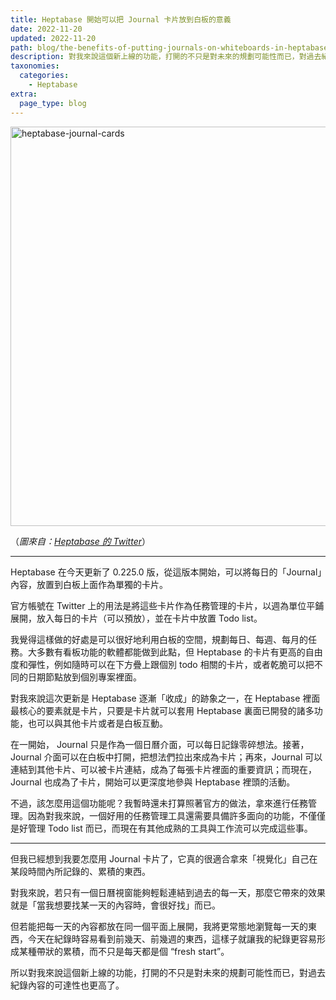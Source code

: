 ```yaml
---
title: Heptabase 開始可以把 Journal 卡片放到白板的意義
date: 2022-11-20
updated: 2022-11-20
path: blog/the-benefits-of-putting-journals-on-whiteboards-in-heptabase
description: 對我來說這個新上線的功能，打開的不只是對未來的規劃可能性而已，對過去紀錄內容的可達性也更高了。
taxonomies:
  categories: 
    - Heptabase
extra:
  page_type: blog
---
```


<a href="https://pinchlime-screenshots.s3.ap-northeast-1.amazonaws.com/heptabase-journal-cards_av2Keu.webp" data-fancybox data-caption="heptabase-journal-cards">
  <img src="https://pinchlime-screenshots.s3.ap-northeast-1.amazonaws.com/heptabase-journal-cards_av2Keu.webp" loading="lazy" width="1024" height="639" alt="heptabase-journal-cards" align="center" />
</a>

（_圖來自：[Heptabase 的 Twitter](https://twitter.com/Heptabase/status/1594160484738945024)_）

---

Heptabase 在今天更新了 0.225.0 版，從這版本開始，可以將每日的「Journal」內容，放置到白板上面作為單獨的卡片。

官方帳號在 Twitter 上的用法是將這些卡片作為任務管理的卡片，以週為單位平鋪展開，放入每日的卡片（可以預放），並在卡片中放置 Todo list。

我覺得這樣做的好處是可以很好地利用白板的空間，規劃每日、每週、每月的任務。大多數有看板功能的軟體都能做到此點，但 Heptabase 的卡片有更高的自由度和彈性，例如隨時可以在下方疊上跟個別 todo 相關的卡片，或者乾脆可以把不同的日期節點放到個別專案裡面。

<!-- more -->

對我來說這次更新是 Heptabase 逐漸「收成」的跡象之一，在 Heptabase 裡面最核心的要素就是卡片，只要是卡片就可以套用 Heptabase 裏面已開發的諸多功能，也可以與其他卡片或者是白板互動。

在一開始， Journal 只是作為一個日曆介面，可以每日記錄零碎想法。接著，Journal 介面可以在白板中打開，把想法們拉出來成為卡片；再來，Journal 可以連結到其他卡片、可以被卡片連結，成為了每張卡片裡面的重要資訊；而現在，Journal 也成為了卡片，開始可以更深度地參與 Heptabase 裡頭的活動。

不過，該怎麼用這個功能呢？我暫時還未打算照著官方的做法，拿來進行任務管理。因為對我來說，一個好用的任務管理工具還需要具備許多面向的功能，不僅僅是好管理 Todo list 而已，而現在有其他成熟的工具與工作流可以完成這些事。

---

但我已經想到我要怎麼用 Journal 卡片了，它真的很適合拿來「視覺化」自己在某段時間內所記錄的、累積的東西。

對我來說，若只有一個日曆視窗能夠輕鬆連結到過去的每一天，那麼它帶來的效果就是「當我想要找某一天的內容時，會很好找」而已。

但若能把每一天的內容都放在同一個平面上展開，我將更常態地瀏覽每一天的東西，今天在紀錄時容易看到前幾天、前幾週的東西，這樣子就讓我的紀錄更容易形成某種帶狀的累積，而不只是每天都是個 “fresh start”。

所以對我來說這個新上線的功能，打開的不只是對未來的規劃可能性而已，對過去紀錄內容的可達性也更高了。